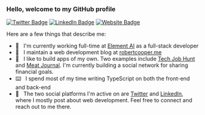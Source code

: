 ### Hello, welcome to my GitHub profile

[![Twitter Badge](https://img.shields.io/badge/-@RobertCooper_RC-1ca0f1?style=flat-square&labelColor=1ca0f1&logo=twitter&logoColor=white&link=https://twitter.com/RobertCooper_RC)](https://twitter.com/RobertCooper_RC) [![LinkedIn Badge](https://img.shields.io/badge/-robertcooper-blue?style=flat-square&logo=Linkedin&logoColor=white&link=https://www.linkedin.com/in/robertcooper/)](https://www.linkedin.com/in/robert-cooper/) [![Website Badge](https://img.shields.io/badge/-robertcooper.me-0d3b73?style=flat-square&logo=website&logoColor=white&link=https://www.robertcooper.me/)](https://www.robertcooper.me/)

Here are a few things that describe me:

- 💼&nbsp;&nbsp; I'm currently working full-time at [Element AI](https://www.elementai.com) as a full-stack developer
- 📝&nbsp;&nbsp; I maintain a web development blog at [robertcooper.me](https://www.robertcooper.me/)
- 📱&nbsp;&nbsp; I like to build apps of my own. Two examples include [Tech Job Hunt](https://www.robertcooper.me/projects/tech-job-hunt) and [Meat Journal](https://www.robertcooper.me/projects/meat-journal). I'm currently building a social network for sharing financial goals.
- ⌨️&nbsp;&nbsp; I spend most of my time writing TypeScript on both the front-end and back-end
- 💬&nbsp;&nbsp; The two social platforms I'm active on are [Twitter](https://twitter.com/RobertCooper_RC) and [LinkedIn](https://www.linkedin.com/in/robert-cooper/), where I mostly post about web development. Feel free to connect and reach out to me there.
